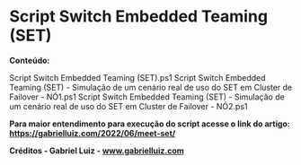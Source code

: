 # Script Switch Embedded Teaming (SET)

**Conteúdo:**

Script Switch Embedded Teaming (SET).ps1
Script Switch Embedded Teaming (SET) - Simulação de um cenário real de uso do SET em Cluster de Failover - NÓ1.ps1
Script Switch Embedded Teaming (SET) - Simulação de um cenário real de uso do SET em Cluster de Failover - NÓ2.ps1

**Para maior entendimento para execução do script acesse o link do artigo: https://gabrielluiz.com/2022/06/meet-set/**

**Créditos - Gabriel Luiz - www.gabrielluiz.com**
